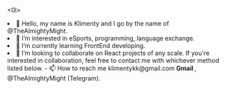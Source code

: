 
<0l>
<li>👋 Hello, my name is Klimenty and I go by the name of @TheAlmightyMight.</li>
<li>👀 I’m interested in eSports, programming, language exchange.</li>
<li>🌱 I’m currently learning FrontEnd developing.</li>
<li>💞️ I’m looking to collaborate on React projects of any scale. If you're interested in collaboration, feel free to contact me with whichever method listed below.
- 📫 How to reach me klimentykk@gmail.com <b> Gmail </b>, @TheAlmightyMight (Telegram).</li>
</ol>
